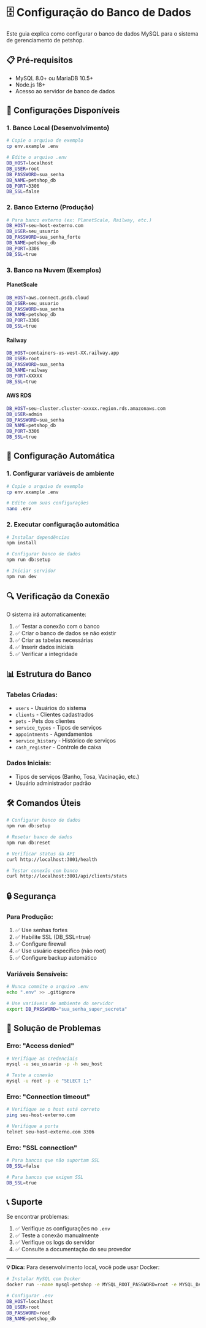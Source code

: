 # 🗄️ Configuração do Banco de Dados

Este guia explica como configurar o banco de dados MySQL para o sistema de gerenciamento de petshop.

## 📋 Pré-requisitos

- MySQL 8.0+ ou MariaDB 10.5+
- Node.js 18+
- Acesso ao servidor de banco de dados

## 🔧 Configurações Disponíveis

### 1. Banco Local (Desenvolvimento)

```bash
# Copie o arquivo de exemplo
cp env.example .env

# Edite o arquivo .env
DB_HOST=localhost
DB_USER=root
DB_PASSWORD=sua_senha
DB_NAME=petshop_db
DB_PORT=3306
DB_SSL=false
```

### 2. Banco Externo (Produção)

```bash
# Para banco externo (ex: PlanetScale, Railway, etc.)
DB_HOST=seu-host-externo.com
DB_USER=seu_usuario
DB_PASSWORD=sua_senha_forte
DB_NAME=petshop_db
DB_PORT=3306
DB_SSL=true
```

### 3. Banco na Nuvem (Exemplos)

#### PlanetScale
```bash
DB_HOST=aws.connect.psdb.cloud
DB_USER=seu_usuario
DB_PASSWORD=sua_senha
DB_NAME=petshop_db
DB_PORT=3306
DB_SSL=true
```

#### Railway
```bash
DB_HOST=containers-us-west-XX.railway.app
DB_USER=root
DB_PASSWORD=sua_senha
DB_NAME=railway
DB_PORT=XXXXX
DB_SSL=true
```

#### AWS RDS
```bash
DB_HOST=seu-cluster.cluster-xxxxx.region.rds.amazonaws.com
DB_USER=admin
DB_PASSWORD=sua_senha
DB_NAME=petshop_db
DB_PORT=3306
DB_SSL=true
```

## 🚀 Configuração Automática

### 1. Configurar variáveis de ambiente
```bash
# Copie o arquivo de exemplo
cp env.example .env

# Edite com suas configurações
nano .env
```

### 2. Executar configuração automática
```bash
# Instalar dependências
npm install

# Configurar banco de dados
npm run db:setup

# Iniciar servidor
npm run dev
```

## 🔍 Verificação da Conexão

O sistema irá automaticamente:

1. ✅ Testar a conexão com o banco
2. ✅ Criar o banco de dados se não existir
3. ✅ Criar as tabelas necessárias
4. ✅ Inserir dados iniciais
5. ✅ Verificar a integridade

## 📊 Estrutura do Banco

### Tabelas Criadas:
- `users` - Usuários do sistema
- `clients` - Clientes cadastrados
- `pets` - Pets dos clientes
- `service_types` - Tipos de serviços
- `appointments` - Agendamentos
- `service_history` - Histórico de serviços
- `cash_register` - Controle de caixa

### Dados Iniciais:
- Tipos de serviços (Banho, Tosa, Vacinação, etc.)
- Usuário administrador padrão

## 🛠️ Comandos Úteis

```bash
# Configurar banco de dados
npm run db:setup

# Resetar banco de dados
npm run db:reset

# Verificar status da API
curl http://localhost:3001/health

# Testar conexão com banco
curl http://localhost:3001/api/clients/stats
```

## 🔒 Segurança

### Para Produção:
1. ✅ Use senhas fortes
2. ✅ Habilite SSL (DB_SSL=true)
3. ✅ Configure firewall
4. ✅ Use usuário específico (não root)
5. ✅ Configure backup automático

### Variáveis Sensíveis:
```bash
# Nunca commite o arquivo .env
echo ".env" >> .gitignore

# Use variáveis de ambiente do servidor
export DB_PASSWORD="sua_senha_super_secreta"
```

## 🐛 Solução de Problemas

### Erro: "Access denied"
```bash
# Verifique as credenciais
mysql -u seu_usuario -p -h seu_host

# Teste a conexão
mysql -u root -p -e "SELECT 1;"
```

### Erro: "Connection timeout"
```bash
# Verifique se o host está correto
ping seu-host-externo.com

# Verifique a porta
telnet seu-host-externo.com 3306
```

### Erro: "SSL connection"
```bash
# Para bancos que não suportam SSL
DB_SSL=false

# Para bancos que exigem SSL
DB_SSL=true
```

## 📞 Suporte

Se encontrar problemas:

1. ✅ Verifique as configurações no `.env`
2. ✅ Teste a conexão manualmente
3. ✅ Verifique os logs do servidor
4. ✅ Consulte a documentação do seu provedor

---

**💡 Dica:** Para desenvolvimento local, você pode usar Docker:

```bash
# Instalar MySQL com Docker
docker run --name mysql-petshop -e MYSQL_ROOT_PASSWORD=root -e MYSQL_DATABASE=petshop_db -p 3306:3306 -d mysql:8.0

# Configurar .env
DB_HOST=localhost
DB_USER=root
DB_PASSWORD=root
DB_NAME=petshop_db
``` 